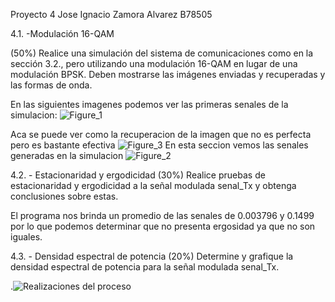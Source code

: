 Proyecto 4
Jose Ignacio Zamora Alvarez
B78505

4.1. -Modulación 16-QAM

(50%) Realice una simulación del sistema de comunicaciones como en la sección 3.2., pero utilizando una modulación 16-QAM en lugar de una modulación BPSK. Deben mostrarse las imágenes enviadas y recuperadas y las formas de onda.

En las siguientes imagenes podemos ver las primeras senales de la simulacion:
![Figure_1](https://user-images.githubusercontent.com/86119386/125565023-48e2006b-e0b4-411a-a7df-6e1d5dca99c4.png)

 Aca se puede ver como la recuperacion de la imagen que no es perfecta pero es bastante efectiva
![Figure_3](https://user-images.githubusercontent.com/86119386/125563160-e3bc62c3-ec8a-4202-be05-6813da37d1cc.png)
En esta seccion vemos las senales generadas en la simulacion
![Figure_2](https://user-images.githubusercontent.com/86119386/125564967-17ccf838-16aa-4a09-9d36-1349db767248.png)



4.2. - Estacionaridad y ergodicidad
(30%) Realice pruebas de estacionaridad y ergodicidad a la señal modulada senal_Tx y obtenga conclusiones sobre estas.

El programa nos brinda un promedio de las senales de 0.003796 y 0.1499 por lo que podemos determinar que no presenta ergosidad ya que no son iguales.


4.3. - Densidad espectral de potencia
(20%) Determine y grafique la densidad espectral de potencia para la señal modulada senal_Tx.


.![Realizaciones del proceso](https://user-images.githubusercontent.com/86119386/125563533-ef8b7619-1b92-4365-98e9-e1c173faa2bb.png)




